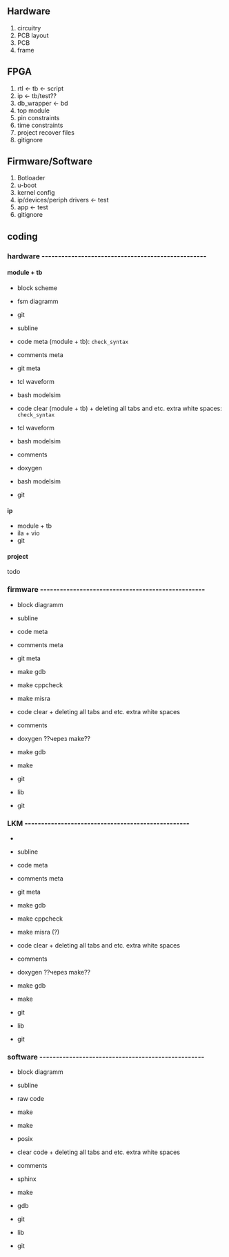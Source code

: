## Hardware
1. circuitry
2. PCB layout
3. PCB
4. frame

## FPGA
1. rtl <- tb <- script
2. ip <- tb/test??
3. db_wrapper <- bd
4. top module
5. pin constraints
6. time constraints
7. project recover files
8. gitignore

## Firmware/Software
1. Botloader
2. u-boot
3. kernel config
4. ip/devices/periph drivers <- test
5. app <- test
6. gitignore

## coding

### hardware --------------------------------------------------
#### module + tb
+ block scheme
+ fsm diagramm
+ git

+ subline
+ code meta (module + tb): `check_syntax`
+ comments meta
+ git meta
+ tcl waveform
+ bash modelsim
+ code clear (module + tb) + deleting all tabs and etc. extra white spaces: `check_syntax`
+ tcl waveform
+ bash modelsim
+ comments
+ doxygen
+ bash modelsim
+ git

#### ip
+ module + tb
+ ila + vio
+ git

#### project
todo



### firmware --------------------------------------------------
+ block diagramm

+ subline
+ code meta
+ comments meta
+ git meta
+ make gdb
+ make cppcheck
+ make misra
+ code clear + deleting all tabs and etc. extra white spaces
+ comments
+ doxygen ??через make?? 
+ make gdb
+ make
+ git

+ lib
+ git

### LKM --------------------------------------------------
+ 

+ subline
+ code meta
+ comments meta
+ git meta
+ make gdb
+ make cppcheck
+ make misra (?)
+ code clear + deleting all tabs and etc. extra white spaces
+ comments
+ doxygen ??через make?? 
+ make gdb
+ make
+ git

+ lib
+ git

### software --------------------------------------------------
+ block diagramm

+ subline
+ raw code
+ make
+ make 
+ posix
+ clear code + deleting all tabs and etc. extra white spaces
+ comments
+ sphinx
+ make
+ gdb
+ git

+ lib
+ git
